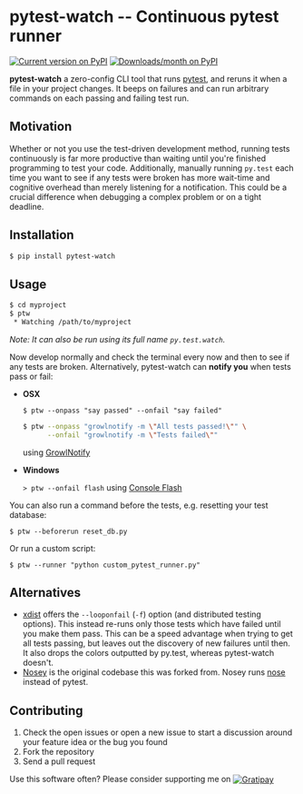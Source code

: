 pytest-watch -- Continuous pytest runner
========================================

[![Current version on PyPI](http://img.shields.io/pypi/v/pytest-watch.svg)][pypi]
[![Downloads/month on PyPI](http://img.shields.io/pypi/dm/pytest-watch.svg)][pypi]

**pytest-watch** a zero-config CLI tool that runs [pytest][], and reruns it
when a file in your project changes. It beeps on failures and can run arbitrary
commands on each passing and failing test run.


Motivation
----------

Whether or not you use the test-driven development method, running tests
continuously is far more productive than waiting until you're finished
programming to test your code. Additionally, manually running `py.test` each
time you want to see if any tests were broken has more wait-time and cognitive
overhead than merely listening for a notification. This could be a crucial
difference when debugging a complex problem or on a tight deadline.


Installation
------------

```bash
$ pip install pytest-watch
```


Usage
-----

```bash
$ cd myproject
$ ptw
 * Watching /path/to/myproject
```

*Note: It can also be run using its full name `py.test.watch`.*

Now develop normally and check the terminal every now and then to see if any
tests are broken. Alternatively, pytest-watch can **notify you** when tests
pass or fail:

- **OSX**

  `$ ptw --onpass "say passed" --onfail "say failed"`

  ```bash
  $ ptw --onpass "growlnotify -m \"All tests passed!\"" \
        --onfail "growlnotify -m \"Tests failed\""
  ```

  using [GrowlNotify][]

- **Windows**

  `> ptw --onfail flash` using [Console Flash][]

You can also run a command before the tests, e.g. resetting your test database:

`$ ptw --beforerun reset_db.py`

Or run a custom script:

`$ ptw --runner "python custom_pytest_runner.py"`


Alternatives
------------

- [xdist][] offers the `--looponfail` (`-f`) option (and distributed testing
  options). This instead re-runs only those tests which have failed until you
  make them pass. This can be a speed advantage when trying to get all tests
  passing, but leaves out the discovery of new failures until then. It also
  drops the colors outputted by py.test, whereas pytest-watch doesn't.
- [Nosey][] is the original codebase this was forked from. Nosey runs [nose][]
  instead of pytest.


Contributing
------------

1. Check the open issues or open a new issue to start a discussion around
   your feature idea or the bug you found
2. Fork the repository
3. Send a pull request

Use this software often? Please consider supporting me on
<a href="http://gratipay.com/joeyespo" title="Thank you!">
  <img align="center" style="margin-bottom:1px" src="http://joeyespo.com/images/gratipay-button.png" alt="Gratipay">
</a>


[pypi]: http://pypi.python.org/pypi/pytest-watch/
[pytest]: http://pytest.org/
[watchdog]: http://packages.python.org/watchdog
[growlnotify]: http://growl.info/downloads#generaldownloads
[console flash]: http://github.com/joeyespo/console-flash
[xdist]: http://pypi.python.org/pypi/pytest-xdist
[nosey]: http://github.com/joeyespo/nosey
[nose]: http://nose.readthedocs.org/en/latest/
